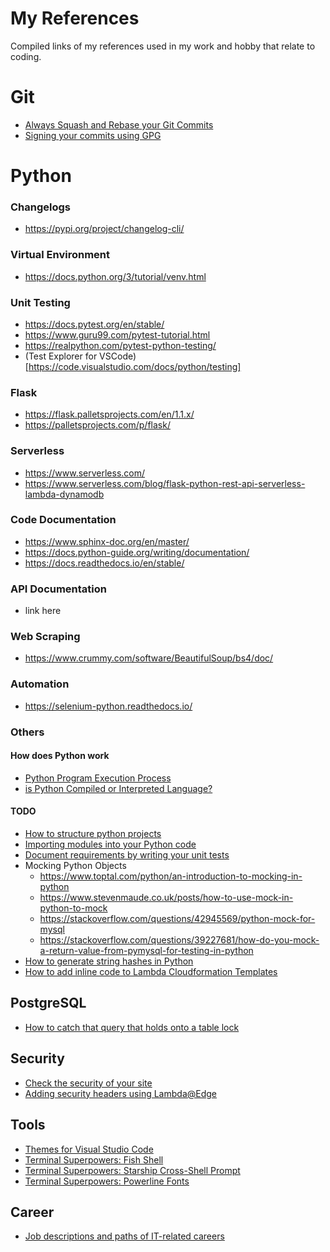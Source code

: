 # My References
Compiled links of my references used in my work and hobby that relate to coding.

# Git
- [Always Squash and Rebase your Git Commits](https://blog.carbonfive.com/2017/08/28/always-squash-and-rebase-your-git-commits/)
- [Signing your commits using GPG](https://help.github.com/en/articles/managing-commit-signature-verification)


# Python
### Changelogs
- https://pypi.org/project/changelog-cli/

### Virtual Environment
- https://docs.python.org/3/tutorial/venv.html

### Unit Testing
- https://docs.pytest.org/en/stable/
- https://www.guru99.com/pytest-tutorial.html
- https://realpython.com/pytest-python-testing/
- (Test Explorer for VSCode)[https://code.visualstudio.com/docs/python/testing]

### Flask
- https://flask.palletsprojects.com/en/1.1.x/
- https://palletsprojects.com/p/flask/

### Serverless
- https://www.serverless.com/
- https://www.serverless.com/blog/flask-python-rest-api-serverless-lambda-dynamodb

### Code Documentation
- https://www.sphinx-doc.org/en/master/
- https://docs.python-guide.org/writing/documentation/
- https://docs.readthedocs.io/en/stable/

### API Documentation
- link here

### Web Scraping
- https://www.crummy.com/software/BeautifulSoup/bs4/doc/

### Automation
- https://selenium-python.readthedocs.io/

### Others
#### How does Python work
- [Python Program Execution Process](https://www.youtube.com/watch?v=AisW8ZhqUuc)
- [is Python Compiled or Interpreted Language?](https://www.youtube.com/watch?v=0BhSWyDEDC4)

#### TODO
- [How to structure python projects](https://docs.python-guide.org/writing/structure/)
- [Importing modules into your Python code](https://stackoverflow.com/questions/714063/importing-modules-from-parent-folder)
- [Document requirements by writing your unit tests](https://docs.pytest.org/en/latest/)
- Mocking Python Objects
  - https://www.toptal.com/python/an-introduction-to-mocking-in-python
  - https://www.stevenmaude.co.uk/posts/how-to-use-mock-in-python-to-mock
  - https://stackoverflow.com/questions/42945569/python-mock-for-mysql
  - https://stackoverflow.com/questions/39227681/how-do-you-mock-a-return-value-from-pymysql-for-testing-in-python
- [How to generate string hashes in Python](https://www.pythoncentral.io/hashing-strings-with-python/)
- [How to add inline code to Lambda Cloudformation Templates](https://stackoverflow.com/a/54877663/7166760)


## PostgreSQL
- [How to catch that query that holds onto a table lock](https://hackernoon.com/postgres-idle-queries-and-pg-locks-216b207c3e39)

## Security
- [Check the security of your site](https://securityheaders.com)
- [Adding security headers using Lambda@Edge](https://aws.amazon.com/blogs/networking-and-content-delivery/adding-http-security-headers-using-lambdaedge-and-amazon-cloudfront/)


## Tools
- [Themes for Visual Studio Code](https://vscodethemes.com)
- [Terminal Superpowers: Fish Shell](https://fishshell.com/)
- [Terminal Superpowers: Starship Cross-Shell Prompt](https://starship.rs/)
- [Terminal Superpowers: Powerline Fonts](https://github.com/powerline/fonts)


## Career
- [Job descriptions and paths of IT-related careers](https://www.cyberdegrees.org)
